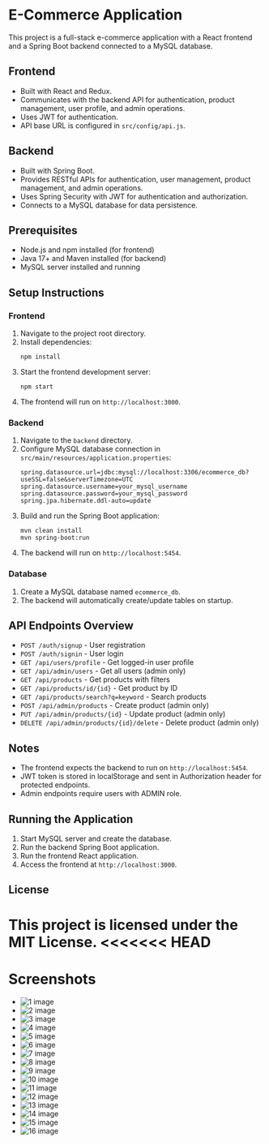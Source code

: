 # E-Commerce Application

This project is a full-stack e-commerce application with a React frontend and a Spring Boot backend connected to a MySQL database.

## Frontend

- Built with React and Redux.
- Communicates with the backend API for authentication, product management, user profile, and admin operations.
- Uses JWT for authentication.
- API base URL is configured in `src/config/api.js`.

## Backend

- Built with Spring Boot.
- Provides RESTful APIs for authentication, user management, product management, and admin operations.
- Uses Spring Security with JWT for authentication and authorization.
- Connects to a MySQL database for data persistence.

## Prerequisites

- Node.js and npm installed (for frontend)
- Java 17+ and Maven installed (for backend)
- MySQL server installed and running

## Setup Instructions

### Frontend

1. Navigate to the project root directory.
2. Install dependencies:
   ```
   npm install
   ```
3. Start the frontend development server:
   ```
   npm start
   ```
4. The frontend will run on `http://localhost:3000`.

### Backend

1. Navigate to the `backend` directory.
2. Configure MySQL database connection in `src/main/resources/application.properties`:
   ```
   spring.datasource.url=jdbc:mysql://localhost:3306/ecommerce_db?useSSL=false&serverTimezone=UTC
   spring.datasource.username=your_mysql_username
   spring.datasource.password=your_mysql_password
   spring.jpa.hibernate.ddl-auto=update
   ```
3. Build and run the Spring Boot application:
   ```
   mvn clean install
   mvn spring-boot:run
   ```
4. The backend will run on `http://localhost:5454`.

### Database

1. Create a MySQL database named `ecommerce_db`.
2. The backend will automatically create/update tables on startup.

## API Endpoints Overview

- `POST /auth/signup` - User registration
- `POST /auth/signin` - User login
- `GET /api/users/profile` - Get logged-in user profile
- `GET /api/admin/users` - Get all users (admin only)
- `GET /api/products` - Get products with filters
- `GET /api/products/id/{id}` - Get product by ID
- `GET /api/products/search?q=keyword` - Search products
- `POST /api/admin/products` - Create product (admin only)
- `PUT /api/admin/products/{id}` - Update product (admin only)
- `DELETE /api/admin/products/{id}/delete` - Delete product (admin only)

## Notes

- The frontend expects the backend to run on `http://localhost:5454`.
- JWT token is stored in localStorage and sent in Authorization header for protected endpoints.
- Admin endpoints require users with ADMIN role.

## Running the Application

1. Start MySQL server and create the database.
2. Run the backend Spring Boot application.
3. Run the frontend React application.
4. Access the frontend at `http://localhost:3000`.

## License

This project is licensed under the MIT License.
<<<<<<< HEAD
=======

# Screenshots

- <img src = "output_screenshots/1.jpeg" alt = "1 image"> 
- <img src = "output_screenshots/2.jpeg" alt = "2 image"> 
- <img src = "output_screenshots/3.jpeg" alt = "3 image"> 
- <img src = "output_screenshots/4.jpeg" alt = "4 image">
- <img src = "output_screenshots/5.jpeg" alt = "5 image">
- <img src = "output_screenshots/6.jpeg" alt = "6 image"> 
- <img src = "output_screenshots/7.jpeg" alt = "7 image"> 
- <img src = "output_screenshots/8.jpeg" alt = "8 image"> 
- <img src = "output_screenshots/9.jpeg" alt = "9 image">
- <img src = "output_screenshots/10.jpeg" alt = "10 image">
- <img src = "output_screenshots/11.jpeg" alt = "11 image">
- <img src = "output_screenshots/12.jpeg" alt = "12 image">
- <img src = "output_screenshots/13.jpeg" alt = "13 image">
- <img src = "output_screenshots/14.jpeg" alt = "14 image">
- <img src = "output_screenshots/15.jpeg" alt = "15 image">
- <img src = "output_screenshots/16.jpeg" alt = "16 image">


